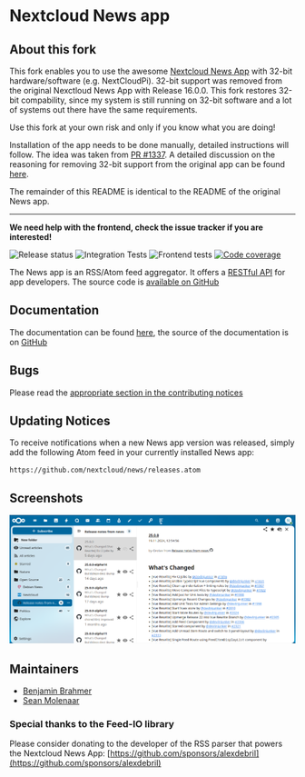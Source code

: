 # Nextcloud News app

## About this fork
This fork enables you to use the awesome [Nextcloud News App](https://github.com/nextcloud/news) with 32-bit hardware/software (e.g. NextCloudPi). 
32-bit support was removed from the original Nexctloud News App with Release 16.0.0. This fork restores 32-bit compability, since my system is still running on 32-bit software and a lot of systems out there have the same requirements.

Use this fork at your own risk and only if you know what you are doing!

Installation of the app needs to be done manually, detailed instructions will follow.
The idea was taken from [PR #1337](https://github.com/nextcloud/news/pull/1337). A detailed discussion on the reasoning for removing 32-bit support from the original app can be found [here](https://github.com/nextcloud/news/issues/1423).

The remainder of this README is identical to the README of the original News app.
**********************************************************************************

**We need help with the frontend, check the issue tracker if you are interested!**

![Release status](https://github.com/nextcloud/news/workflows/Build%20and%20publish%20app%20release/badge.svg) ![Integration Tests](https://github.com/nextcloud/news/workflows/Integration%20Tests/badge.svg) ![Frontend tests](https://github.com/nextcloud/news/workflows/Frontend%20tests/badge.svg) [![Code coverage](https://img.shields.io/codecov/c/github/nextcloud/news.svg?style=flat)](https://codecov.io/gh/nextcloud/news/)

The News app is an RSS/Atom feed aggregator. It offers a [RESTful API](https://nextcloud.github.io/news/developer/#apis) for app developers. The source code is [available on GitHub](https://github.com/nextcloud/news)

## Documentation
The documentation can be found [here](https://nextcloud.github.io/news/), the source of the documentation is on [GitHub](https://github.com/nextcloud/news/blob/master/docs)

## Bugs
Please read the [appropriate section in the contributing notices](https://github.com/nextcloud/news/blob/master/CONTRIBUTING.md#issues)

## Updating Notices
To receive notifications when a new News app version was released, simply add the following Atom feed in your currently installed News app:

    https://github.com/nextcloud/news/releases.atom

## Screenshots
![](https://raw.githubusercontent.com/nextcloud/news/master/screenshots/1.png)

## Maintainers

* [Benjamin Brahmer](https://github.com/Grotax)
* [Sean Molenaar](https://github.com/SMillerDev)

### Special thanks to the Feed-IO library
Please consider donating to the developer of the RSS parser that powers the Nextcloud News App: [https://github.com/sponsors/alexdebril](https://github.com/sponsors/alexdebril)
